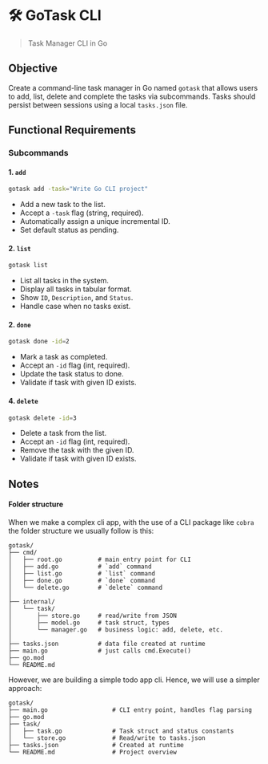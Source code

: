 # 🛠️ GoTask CLI

> Task Manager CLI in Go

## Objective

Create a command-line task manager in Go named `gotask` that allows users to add, list, delete and complete the tasks via subcommands. Tasks should persist between sessions using a local `tasks.json` file.

## Functional Requirements

### Subcommands

#### 1. `add`

```bash
gotask add -task="Write Go CLI project"
```

- Add a new task to the list.
- Accept a `-task` flag (string, required).
- Automatically assign a unique incremental ID.
- Set default status as pending.

#### 2. `list`

```bash
gotask list
```

- List all tasks in the system.
- Display all tasks in tabular format.
- Show `ID`, `Description`, and `Status`.
- Handle case when no tasks exist.

#### 2. `done`

```bash
gotask done -id=2
```

- Mark a task as completed.
- Accept an `-id` flag (int, required).
- Update the task status to done.
- Validate if task with given ID exists.

#### 4. `delete`

```bash
gotask delete -id=3
```

- Delete a task from the list.
- Accept an `-id` flag (int, required).
- Remove the task with the given ID.
- Validate if task with given ID exists.

## Notes

#### Folder structure

When we make a complex cli app, with the use of a CLI package like `cobra` the folder structure we usually follow is this:

```
gotask/
├── cmd/
│   ├── root.go          # main entry point for CLI
│   ├── add.go           # `add` command
│   ├── list.go          # `list` command
│   ├── done.go          # `done` command
│   └── delete.go        # `delete` command
│
├── internal/
│   └── task/
│       ├── store.go     # read/write from JSON
│       ├── model.go     # task struct, types
│       └── manager.go   # business logic: add, delete, etc.
│
├── tasks.json           # data file created at runtime
├── main.go              # just calls cmd.Execute()
├── go.mod
└── README.md
```

However, we are building a simple todo app cli. Hence, we will use a simpler approach:

```
gotask/
├── main.go                  # CLI entry point, handles flag parsing
├── go.mod
├── task/
│   ├── task.go              # Task struct and status constants
│   └── store.go             # Read/write to tasks.json
├── tasks.json               # Created at runtime
└── README.md                # Project overview
```
